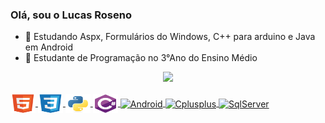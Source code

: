 ### Olá, sou o Lucas Roseno






- 🤔 Estudando Aspx, Formulários do Windows, C++ para arduino e Java em Android
- 💬 Estudante de Programação no 3°Ano do Ensino Médio

<div align="center">
  <a href="https://github.com/LucasRoseno">
  
  <img height="170em" src="https://github-readme-stats.vercel.app/api/top-langs/?username=LucasRoseno&layout=compact&langs_count=7&theme=dark"/>
</div>
<div style="display: inline_block"><br>
 
  <img align="center" alt="HTML" height="30" width="40" src="https://raw.githubusercontent.com/devicons/devicon/master/icons/html5/html5-original.svg">
  <img align="center" alt="CSS" height="30" width="40" src="https://raw.githubusercontent.com/devicons/devicon/master/icons/css3/css3-original.svg">
  <img align="center" alt="Python" height="30" width="40" src="https://raw.githubusercontent.com/devicons/devicon/master/icons/python/python-original.svg">
  <img align="center" alt="Csharp" height="30" width="40" src="https://raw.githubusercontent.com/devicons/devicon/master/icons/csharp/csharp-original.svg">
  <img align="center" alt="Android" height="30" width="40" src="https://cdn.jsdelivr.net/gh/devicons/devicon/icons/androidstudio/androidstudio-original.svg" />
  <img align="center" alt="Cplusplus" height="30" width="40" src="https://cdn.jsdelivr.net/gh/devicons/devicon/icons/cplusplus/cplusplus-original.svg" />
  <img align="center" alt="SqlServer" height="30" width="40" src= "https://cdn.jsdelivr.net/gh/devicons/devicon/icons/microsoftsqlserver/microsoftsqlserver-plain.svg" />
  
   >
  
